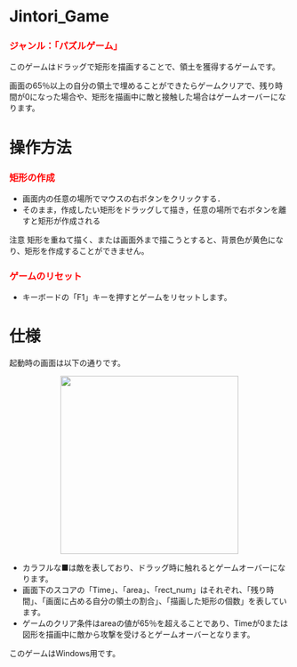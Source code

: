# Jintori_Game

<h3 style="color:#ff0000">ジャンル：「パズルゲーム」</h3>

このゲームはドラッグで矩形を描画することで、領土を獲得するゲームです。

画面の65％以上の自分の領土で埋めることができたらゲームクリアで、残り時間が0になった場合や、矩形を描画中に敵と接触した場合はゲームオーバーになります。

# 操作方法
 
<h3 style="color:#ff0000">矩形の作成</h3>

* 画面内の任意の場所でマウスの右ボタンをクリックする．
* そのまま，作成したい矩形をドラッグして描き，任意の場所で右ボタンを離すと矩形が作成される
 
注意
矩形を重ねて描く、または画面外まで描こうとすると、背景色が黄色になり、矩形を作成することができません。

<h3 style="color:#ff0000">ゲームのリセット</h3>

* キーボードの「F1」キーを押すとゲームをリセットします。


# 仕様

起動時の画面は以下の通りです。

<p align="center">
<img src="https://user-images.githubusercontent.com/54675248/139556659-8d6d6d36-dd0e-410a-86f3-70683cbb0a84.png" width="320px" >
</p>

* カラフルな■は敵を表しており、ドラッグ時に触れるとゲームオーバーになります。
* 画面下のスコアの「Time」、「area」、「rect_num」はそれぞれ、「残り時間」、「画面に占める自分の領土の割合」、「描画した矩形の個数」を表しています。
* ゲームのクリア条件はareaの値が65％を超えることであり、Timeが0または図形を描画中に敵から攻撃を受けるとゲームオーバーとなります。

このゲームはWindows用です。
